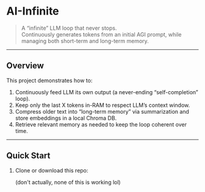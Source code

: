 # AI-Infinite

> A “infinite” LLM loop that never stops.  
> Continuously generates tokens from an initial AGI prompt, while managing both short-term and long-term memory.

---

## Overview

This project demonstrates how to:
1. Continuously feed LLM its own output (a never-ending “self-completion” loop).
2. Keep only the last X tokens in-⁠RAM to respect LLM’s context window.
3. Compress older text into “long-term memory” via summarization and store embeddings in a local Chroma DB.
4. Retrieve relevant memory as needed to keep the loop coherent over time.

---

## Quick Start

1. Clone or download this repo:

   (don't actually, none of this is working lol)

